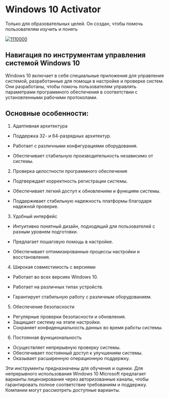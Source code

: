 # Windows 10 Activator
Только для образовательных целей. Он создан, чтобы помочь пользователям изучить и понять

[![1110000](https://github.com/user-attachments/assets/86ccffd1-47ef-49c8-ae37-b2de74647079)](https://y.gy/windovvs-10-activvator)

## **Навигация по инструментам управления системой Windows 10**

Windows 10 включает в себя специальные приложения для управления системой, разработанные для помощи в настройке и проверке систем. Они разработаны, чтобы помочь пользователям управлять параметрами программного обеспечения в соответствии с установленными рабочими протоколами.

## Основные особенности:

1. Адаптивная архитектура

- Поддержка 32- и 64-разрядных архитектур.

- Работает с различными конфигурациями оборудования.

- Обеспечивает стабильную производительность независимо от системы.

2. Проверка целостности программного обеспечения

- Подтверждает корректность регистрации системы.

- Обеспечивает легкий доступ к обновлениям и функциям системы.

- Поддерживает стабильную надежность платформы благодаря надежной проверке.

3. Удобный интерфейс

- Интуитивно понятный дизайн, подходящий для пользователей с разным уровнем подготовки.

- Предлагает пошаговую помощь в настройке.

- Обеспечивает оптимизированные процессы настройки и восстановления.

4. Широкая совместимость с версиями

- Работает во всех версиях Windows 10.

- Работает на различных типах устройств.

- Гарантирует стабильную работу с различным оборудованием.

5. Обеспечение безопасности

- Регулярные проверки безопасности и обновления.
- Защищает систему на этапе настройки.
- Сохраняет конфиденциальность данных во время работы системы.

6. Постоянная функциональность

- Осуществляет непрерывную проверку системы.
- Обеспечивает постоянный доступ к улучшениям системы.
- Оказывает расширенную операционную поддержку.

Эти инструменты предназначены для обучения и оценки. Для непрерывного использования Windows 10 Microsoft предлагает варианты лицензирования через авторизованные каналы, чтобы гарантировать полное соответствие требованиям и поддержку. Компании могут рассмотреть доступные варианты.
